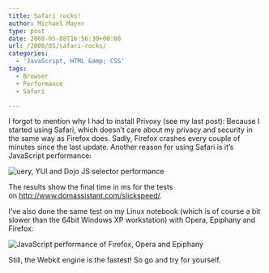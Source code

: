 ```yaml
---
title: Safari rocks!
author: Michael Mayer
type: post
date: 2008-05-08T16:56:30+00:00
url: /2008/05/safari-rocks/
categories:
  - 'JavaScript, HTML &amp; CSS'
tags:
  - Browser
  - Performance
  - Safari

---
```

I forgot to mention why I had to install Privoxy (see my last post): Because I started using Safari, which doesn&#8217;t care about my privacy and security in the same way as Firefox does. Sadly, Firefox crashes every couple of minutes since the last update. Another reason for using Safari is it&#8217;s JavaScript performance:

<img class="alignnone size-full wp-image-791" title="jQuery, YUI and Dojo JS selector performance" src="https://blog.liquidbytes.net/wp-content/uploads/2008/05/graph-3.png" alt="uery, YUI and Dojo JS selector performance" srcset="/wp-content/uploads/2008/05/graph-3.png 600w, /wp-content/uploads/2008/05/graph-3-500x385.png 500w" sizes="(max-width: 600px) 100vw, 600px" />

The results show the final time in ms for the tests on <http://www.domassistant.com/slickspeed/>.

I&#8217;ve also done the same test on my Linux notebook (which is of course a bit slower than the 64bit Windows XP workstation) with Opera, Epiphany and Firefox:

<img class="alignnone size-full wp-image-793" title="JavaScript performance of Firefox, Opera and Epiphany" src="https://blog.liquidbytes.net/wp-content/uploads/2008/05/graph-4.png" alt="JavaScript performance of Firefox, Opera and Epiphany" srcset="/wp-content/uploads/2008/05/graph-4.png 600w, /wp-content/uploads/2008/05/graph-4-500x385.png 500w" sizes="(max-width: 600px) 100vw, 600px" />

Still, the Webkit engine is the fastest! So go and try for yourself.